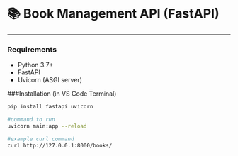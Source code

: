 # 📚 Book Management API (FastAPI)

---

### Requirements

- Python 3.7+
- FastAPI
- Uvicorn (ASGI server)

###Installation (in VS Code Terminal)

```bash
pip install fastapi uvicorn

#command to run 
uvicorn main:app --reload

#example curl command 
curl http://127.0.0.1:8000/books/


